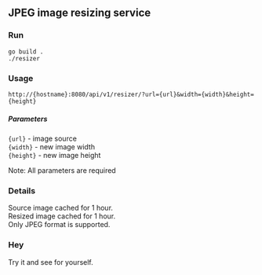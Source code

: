## JPEG image resizing service

### Run
`go build .`  
`./resizer`

### Usage

`http://{hostname}:8080/api/v1/resizer/?url={url}&width={width}&height={height}`  

##### Parameters
`{url}` - image source  
`{width}` - new image width  
`{height}` - new image height  

Note: All parameters are required

### Details

Source image cached for 1 hour.  
Resized image cached for 1 hour.  
Only JPEG format is supported.

### Hey

Try it and see for yourself.